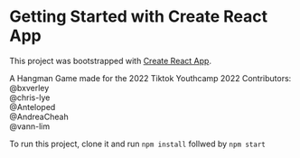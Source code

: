 # Getting Started with Create React App

This project was bootstrapped with [Create React App](https://github.com/facebook/create-react-app).

A Hangman Game made for the 2022 Tiktok Youthcamp 2022
Contributors:  
@bxverley  
@chris-lye   
@Anteloped  
@AndreaCheah  
@vann-lim  

To run this project, clone it and run ```npm install``` follwed by ```npm start```  

